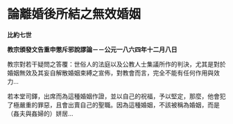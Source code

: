# 論離婚後所結之無效婚姻


**比約七世**

**教宗頒發文告重申懲斥邪說謬論－－公元一八六四年十二月八日**





教宗對若干疑問之答覆：世俗人的法庭以及公教人士集議所作的判決，尤其是對於婚姻無效及其妄自解散婚姻束縛之宣佈，對教會而言，完全不能有任何作用與效力…

若本堂司鐸，出席而為這種婚姻作證，並以自己的祝福，予以堅定，那麼，他會犯了極嚴重的罪惡，且會出賣自己的聖職。因為這種婚姻，不該被稱為婚姻，而是（姦夫與姦婦的）姘居…

